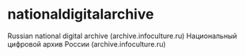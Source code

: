 # nationaldigitalarchive
Russian national digital archive (archive.infoculture.ru)
Национальный цифровой архив России (archive.infoculture.ru)
